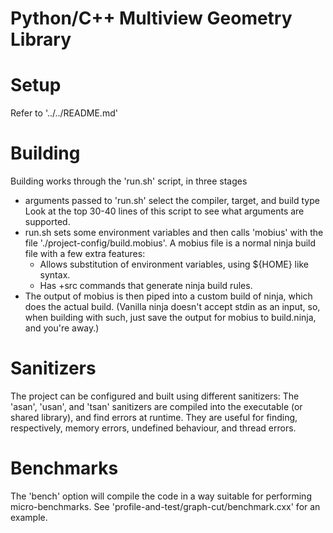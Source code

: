 
# Python/C++ Multiview Geometry Library #

# Setup #

Refer to '../../README.md'

# Building #

Building works through the 'run.sh' script, in three stages
 + arguments passed to 'run.sh' select the compiler, target, and build type
   Look at the top 30-40 lines of this script to see what arguments are
   supported.
 + run.sh sets some environment variables and then calls 'mobius' with
   the file './project-config/build.mobius'. A mobius file is a normal ninja
   build file with a few extra features:
   - Allows substitution of environment variables, using ${HOME} like syntax.
   - Has +src commands that generate ninja build rules.
 + The output of mobius is then piped into a custom build of ninja, which
   does the actual build. (Vanilla ninja doesn't accept stdin as an input,
   so, when building with such, just save the output for mobius to
   build.ninja, and you're away.)

# Sanitizers #

The project can be configured and built using different sanitizers:
The 'asan', 'usan', and 'tsan' sanitizers are compiled into the executable
(or shared library), and find errors at runtime. They are useful for
finding, respectively, memory errors, undefined behaviour, and thread errors.

# Benchmarks #

The 'bench' option will compile the code in a way suitable for performing
micro-benchmarks. See 'profile-and-test/graph-cut/benchmark.cxx' for an
example.
   


